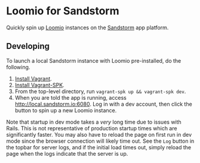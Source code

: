 # Loomio for Sandstorm

Quickly spin up [Loomio](https://www.loomio.org) instances on the [Sandstorm](https://sandstorm.io) app platform.

## Developing

To launch a local Sandstorm instance with Loomio pre-installed, do the following.

 1. [Install Vagrant](https://www.vagrantup.com/downloads.html).
 2. [Install Vagrant-SPK](https://github.com/sandstorm-io/vagrant-spk).
 3. From the top-level directory, run `vagrant-spk up && vagrant-spk dev`.
 4. When you are told the app is running, access http://local.sandstorm.io:6080. Log in with a dev account, then click the button to spin up a new Loomio instance.

Note that startup in dev mode takes a *very* long time due to issues with Rails. This is not representative of production startup times which are significantly faster. You may also have to reload the page on first run in dev mode since the browser connection will likely time out. See the `Log` button in the topbar for server logs, and if the initial load times out, simply reload the page when the logs indicate that the server is up.
